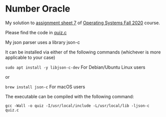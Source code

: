 # Number Oracle

My solution to [assignment sheet 7](https://cnds.jacobs-university.de/courses/os-2020/p07.pdf) of [Operating Systems Fall 2020](https://cnds.jacobs-university.de/courses/os-2020/) course.

Please find the code in [quiz.c](quiz.c)

My json parser uses a library json-c

It can be installed via either of the following commands
(whichever is more applicable to your case)

`sudo apt install -y libjson-c-dev` For Debian/Ubuntu Linux users

or

`brew install json-c` For macOS users


The executable can be compiled with the following command:

```gcc -Wall -o quiz -I/usr/local/include -L/usr/local/lib -ljson-c  quiz.c```
